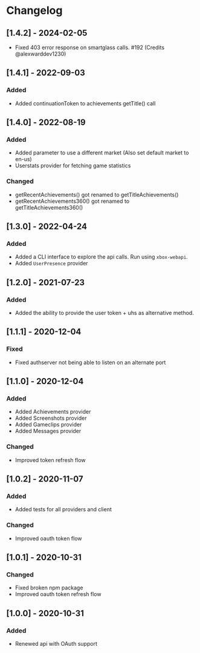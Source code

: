 # Changelog

## [1.4.2] - 2024-02-05

- Fixed 403 error response on smartglass calls. #192 (Credits @alexwarddev1230)

## [1.4.1] - 2022-09-03

### Added

- Added continuationToken to achievements getTitle() call

## [1.4.0] - 2022-08-19

### Added

- Added parameter to use a different market (Also set default market to en-us)
- Userstats provider for fetching game statistics

### Changed

- getRecentAchievements() got renamed to getTitleAchievements()
- getRecentAchievements360() got renamed to getTitleAchievements360()

## [1.3.0] - 2022-04-24

### Added

- Added a CLI interface to explore the api calls. Run using `xbox-webapi`.
- Added `UserPresence` provider

## [1.2.0] - 2021-07-23

### Added

- Added the ability to provide the user token + uhs as alternative method.

## [1.1.1] - 2020-12-04

### Fixed

- Fixed authserver not being able to listen on an alternate port

## [1.1.0] - 2020-12-04

### Added

- Added Achievements provider
- Added Screenshots provider
- Added Gameclips provider
- Added Messages provider

### Changed

- Improved token refresh flow

## [1.0.2] - 2020-11-07

### Added

- Added tests for all providers and client

### Changed

- Improved oauth token flow

## [1.0.1] - 2020-10-31

### Changed

- Fixed broken npm package
- Improved oauth token refresh flow

## [1.0.0] - 2020-10-31

### Added

- Renewed api with OAuth support
